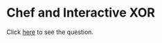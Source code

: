 # Chef and Interactive XOR
Click [here](https://www.codechef.com/DEC18B/problems/INTXOR) to see the question.
